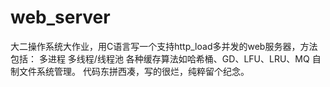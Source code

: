 # web_server

大二操作系统大作业，用C语言写一个支持http_load多并发的web服务器，方法包括：
    多进程
    多线程/线程池
    各种缓存算法如哈希桶、GD、LFU、LRU、MQ
    自制文件系统管理。
代码东拼西凑，写的很烂，纯粹留个纪念。

